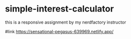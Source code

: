 # simple-interest-calculator
this is a responsive assignment by my nerdfactory instructor

#link
https://sensational-pegasus-639969.netlify.app/
